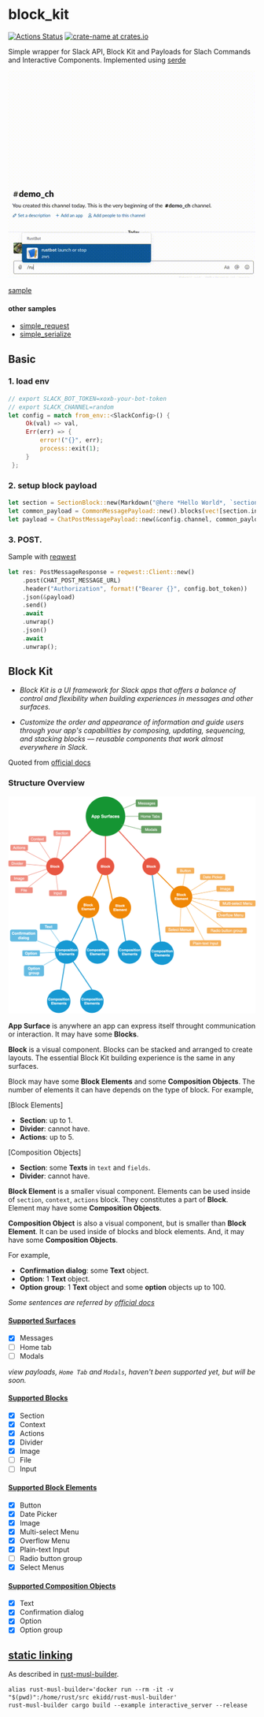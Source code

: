 # block_kit

[![Actions Status](https://github.com/horita-yuya/rust-slack/workflows/GitHub%20Actions/badge.svg)](https://github.com/horita-yuya/rust-slack/actions)
[![crate-name at crates.io](https://img.shields.io/crates/v/block_kit.svg)](https://crates.io/crates/block_kit)

Simple wrapper for Slack API, Block Kit and Payloads for Slach Commands and Interactive Components.
Implemented using [serde](https://github.com/serde-rs/serde)

<p align="center">
  <img src="./resources/demo.gif">
</p>

[sample](./examples/interactive_server/main.rs)

#### other samples
- [simple_request](./examples/simple_request/main.rs)
- [simple_serialize](./examples/simple_serialize/main.rs)

## Basic

### 1. load env 
```rust
// export SLACK_BOT_TOKEN=xoxb-your-bot-token
// export SLACK_CHANNEL=random
let config = match from_env::<SlackConfig>() {
     Ok(val) => val,
     Err(err) => {
         error!("{}", err);
         process::exit(1);
     }
 };
```

### 2. setup block payload
```rust
let section = SectionBlock::new(Markdown("@here *Hello World*, `section1`".into()));
let common_payload = CommonMessagePayload::new().blocks(vec![section.into()]);
let payload = ChatPostMessagePayload::new(&config.channel, common_payload);
```

### 3. POST.
Sample with [reqwest](https://github.com/seanmonstar/reqwest)
```rust
let res: PostMessageResponse = reqwest::Client::new()
    .post(CHAT_POST_MESSAGE_URL)
    .header("Authorization", format!("Bearer {}", config.bot_token))
    .json(&payload)
    .send()
    .await
    .unwrap()
    .json()
    .await
    .unwrap();
```

## **Block Kit**
 
- *Block Kit is a UI framework for Slack apps that offers a balance of control and flexibility
when building experiences in messages and other surfaces.*

- *Customize the order and appearance of information and guide users through your app's capabilities 
by composing, updating, sequencing, and stacking blocks — reusable components that work almost everywhere in Slack.*

Quoted from [official docs](https://api.slack.com/block-kit)

### **Structure Overview**

<p align='center'>
  <img src='./resources/block_tree.png' width='600'>
</p>

**App Surface** is anywhere an app can express itself throught communication or interaction.
It may have some **Blocks**.

**Block** is a visual component. Blocks can be stacked and arranged to create layouts. 
The essential Block Kit building experience is the same in any surfaces.

Block may have some **Block Elements** and some **Composition Objects**.
The number of elements it can have depends on the type of block. For example,

[Block Elements]
- **Section**: up to 1.
- **Divider**: cannot have.
- **Actions**: up to 5.

[Composition Objects]
- **Section**: some **Texts** in `text` and `fields`.
- **Divider**: cannot have.

**Block Element** is a smaller visual component.
Elements can be used inside of `section`, `context`, `actions` block.
They constitutes a part of **Block**. Element may have some **Composition Objects**.

**Composition Object** is also a visual component, but is smaller than **Block Element**.
It can be used inside of blocks and block elements. And, it may have some **Composition Objects**.

For example,

- **Confirmation dialog**: some **Text** object.
- **Option**: 1 **Text** object.
- **Option group**: 1 **Text** object and some **option** objects up to 100. 

*Some sentences are referred by [official docs](https://api.slack.com/web)* 
 
#### [Supported Surfaces](./resources/Surfaces.md)
- [x] Messages
- [ ] Home tab
- [ ] Modals

*view payloads, `Home Tab` and `Modals`, haven't been supported yet, but will be soon.*


#### [Supported Blocks](./resources/Blocks.md)
- [x] Section
- [x] Context
- [x] Actions
- [x] Divider
- [x] Image
- [ ] File
- [ ] Input

#### [Supported Block Elements](./resources/BlockElements.md)

- [x] Button
- [x] Date Picker
- [x] Image
- [x] Multi-select Menu
- [x] Overflow Menu
- [x] Plain-text Input
- [ ] Radio button group
- [x] Select Menus

#### [Supported Composition Objects](./resources/CompositionObjects.md)
- [x] Text
- [x] Confirmation dialog
- [x] Option
- [x] Option group

## [static linking](https://doc.rust-lang.org/1.9.0/book/advanced-linking.html)
As described in [rust-musl-builder](https://github.com/emk/rust-musl-builder).

```shell script
alias rust-musl-builder='docker run --rm -it -v "$(pwd)":/home/rust/src ekidd/rust-musl-builder'
rust-musl-builder cargo build --example interactive_server --release
```